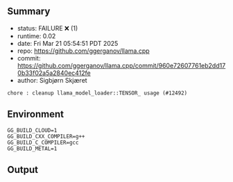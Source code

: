 ## Summary

- status:  FAILURE ❌ (1)
- runtime: 0.02
- date:    Fri Mar 21 05:54:51 PDT 2025
- repo:    https://github.com/ggerganov/llama.cpp
- commit:  https://github.com/ggerganov/llama.cpp/commit/960e72607761eb2dd170b33f02a5a2840ec412fe
- author:  Sigbjørn Skjæret
```
chore : cleanup llama_model_loader::TENSOR_ usage (#12492)
```

## Environment

```
GG_BUILD_CLOUD=1
GG_BUILD_CXX_COMPILER=g++
GG_BUILD_C_COMPILER=gcc
GG_BUILD_METAL=1
```

## Output

